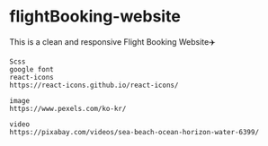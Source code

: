 # flightBooking-website

This is a clean and responsive Flight Booking Website✈️

```
Scss
google font
react-icons
https://react-icons.github.io/react-icons/

image
https://www.pexels.com/ko-kr/

video
https://pixabay.com/videos/sea-beach-ocean-horizon-water-6399/
```
